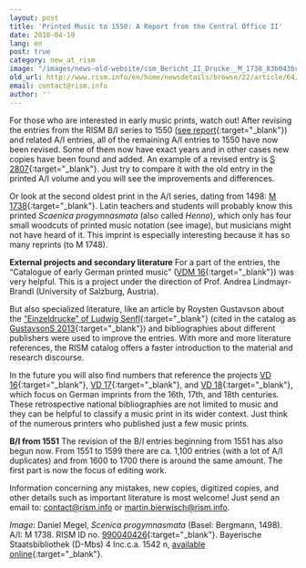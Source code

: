 ```yaml
---
layout: post
title: 'Printed Music to 1550: A Report from the Central Office II'
date: 2018-04-19
lang: en
post: true
category: new_at_rism
image: "/images/news-old-website/csm_Bericht_II_Drucke__M_1738_83b043bcc1.jpg"
old_url: http://www.rism.info/en/home/newsdetails/browse/22/article/64/printed-music-to-1550-a-report-from-the-central-office-ii.html
email: contact@rism.info
author: ''
---
```


For those who are interested in early music prints, watch out! After revising the entries from the RISM B/I series to 1550 ([see report](/new_at_rism/2017/11/27/rism-bi-recueils-imprimés-xvie-siècles-version-20.html){:target="_blank"}) and related A/I entries, all of the remaining A/I entries to 1550 have now been revised. Some of them now have exact years and in other cases new copies have been found and added. An example of a revised entry is [S 2807](https://opac.rism.info/search?id=00000990059206&Language=en){:target="_blank"}. Just try to compare it with the old entry in the printed A/I volume and you will see the improvements and differences.

Or look at the second oldest print in the A/I series, dating from 1498: [M 1738](https://opac.rism.info/search?id=00000990040426&Language=en){:target="_blank"}. Latin teachers and students will probably know this printed _Scaenica progymnasmata_ (also called _Henno_), which only has four small woodcuts of printed music notation (see image), but musicians might not have heard of it. This imprint is especially interesting because it has so many reprints (to M 1748).

**External projects and secondary literature**
For a part of the entries, the “Catalogue of early German printed music” ([VDM 16](http://www.vdm16.sbg.ac.at/db/music_prints.php){:target="_blank"}) was very helpful. This is a project under the direction of Prof. Andrea Lindmayr-Brandl (University of Salzburg, Austria).

But also specialized literature, like an article by Roysten Gustavson about the [“Einzeldrucke” of Ludwig Senfl](http://hdl.handle.net/1885/62248){:target="_blank"} (cited in the catalog as [GustavsonS 2013](https://opac.rism.info/search?View=rism&q=GustavsonS+2013){:target="_blank"}) and bibliographies about different publishers were used to improve the entries. With more and more literature references, the RISM catalog offers a faster introduction to the material and research discourse.

In the future you will also find numbers that reference the projects [VD 16](http://www.vd16.de/){:target="_blank"}, [VD 17](http://www.vd17.de/){:target="_blank"}, and [VD 18](http://www.vd18.de/){:target="_blank"}, which focus on German imprints from the 16th, 17th, and 18th centuries. These retrospective national bibliographies are not limited to music and they can be helpful to classify a music print in its wider context. Just think of the numerous printers who published just a few music prints.

**B/I from 1551**
The revision of the B/I entries beginning from 1551 has also begun now. From 1551 to 1599 there are ca. 1,100 entries (with a lot of A/I duplicates) and from 1600 to 1700 there is around the same amount. The first part is now the focus of editing work.

Information concerning any mistakes, new copies, digitized copies, and other details such as important literature is most welcome! Just send an email to: [contact@rism.info](mailto:contact@rism.info) or [martin.bierwisch@rism.info](mailto:martin.bierwisch@rism.info).

_Image_: Daniel Megel, _Scenica progymnasmata_ (Basel: Bergmann, 1498). A/I: M 1738. RISM ID no. [990040426](https://opac.rism.info/search?id=00000990040426&Language=en){:target="_blank"}. Bayerische Staatsbibliothek (D-Mbs) 4 Inc.c.a. 1542 n, [available online](http://www.mdz-nbn-resolving.de/urn/resolver.pl?urn=urn:nbn:de:bvb:12-bsb11303249-7){:target="_blank"}.